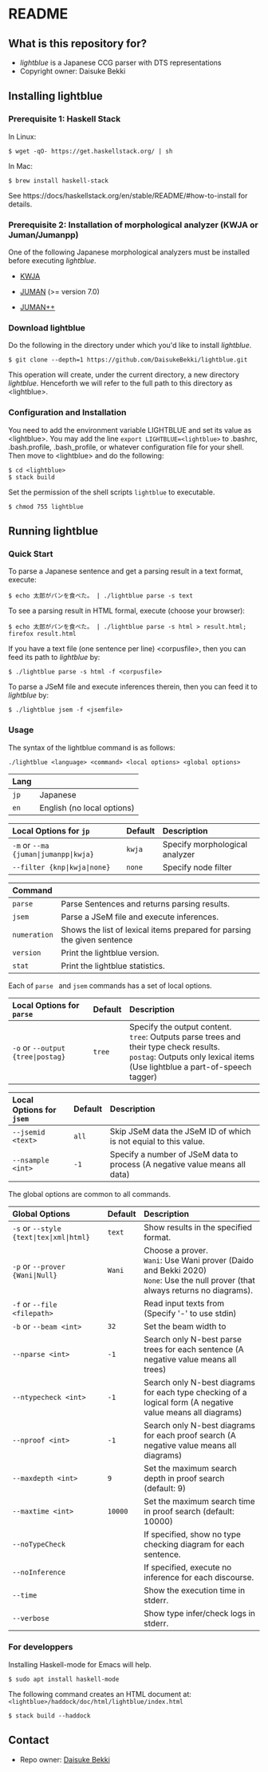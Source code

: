 # README
## What is this repository for?

* *lightblue* is a Japanese CCG parser with DTS representations
* Copyright owner: Daisuke Bekki

## Installing lightblue
### Prerequisite 1: Haskell Stack
In Linux:
```
$ wget -qO- https://get.haskellstack.org/ | sh
```
In Mac:
```
$ brew install haskell-stack
```
See https://docs/haskellstack.org/en/stable/README/#how-to-install for details.

### Prerequisite 2: Installation of morphological analyzer (KWJA or Juman/Jumanpp)
One of the following Japanese morphological analyzers must be installed before executing *lightblue*.

- [KWJA](https://github.com/ku-nlp/kwja)

- [JUMAN](http://nlp.ist.i.kyoto-u.ac.jp/EN/index.php?JUMAN) (>= version 7.0) 

- [JUMAN++](https://nlp.ist.i.kyoto-u.ac.jp/?JUMAN%2B%2B) 

### Download lightblue
Do the following in the directory under which you'd like to install *lightblue*.
```
$ git clone --depth=1 https://github.com/DaisukeBekki/lightblue.git
```
This operation will create, under the current directory, a new directory *lightblue*.  Henceforth we will refer to the full path to this directory as &lt;lightblue&gt;.

### Configuration and Installation
You need to add the environment variable LIGHTBLUE and set its value as &lt;lightblue&gt;.  You may add the line `export LIGHTBLUE=<lightblue>` to .bashrc, .bash.profile, .bash_profile, or whatever configuration file for your shell.  Then move to &lt;lightblue&gt; and do the following:
```
$ cd <lightblue>
$ stack build
```

Set the permission of the shell scripts `lightblue` to executable.
```
$ chmod 755 lightblue
```

## Running lightblue
### Quick Start

To parse a Japanese sentence and get a parsing result in a text format, execute:
```
$ echo 太郎がパンを食べた。 | ./lightblue parse -s text
```

To see a parsing result in HTML formal, execute (choose your browser):
```
$ echo 太郎がパンを食べた。 | ./lightblue parse -s html > result.html; firefox result.html
```

If you have a text file (one sentence per line) &lt;corpusfile&gt;, then you can feed its path to *lightblue* by:
```
$ ./lightblue parse -s html -f <corpusfile>
```

To parse a JSeM file and execute inferences therein, then you can feed it to *lightblue* by:
```
$ ./lightblue jsem -f <jsemfile>
```

### Usage
The syntax of the lightblue command is as follows:
```
./lightblue <language> <command> <local options> <global options>
```

|Lang    |                           |
|:-------|:--------------------------|
|```jp```|Japanese                   |
|```en```|English (no local options) |

|Local Options for ```jp```                   |Default   | Description                   |
|:--------------------------------------------|:---------|:------------------------------|
|```-m``` or ```--ma {juman\|jumanpp\|kwja}```|```kwja```|Specify morphological analyzer |
|```--filter {knp\|kwja\|none}```             |```none```|Specify node filter            |

|Command         |                                                                       |
|:---------------|:----------------------------------------------------------------------|
|```parse```     |Parse Sentences and returns parsing results.                           |
|```jsem```      |Parse a JSeM file and execute inferences.                              |
|```numeration```|Shows the list of lexical items prepared for parsing the given sentence|
|```version```   |Print the lightblue version.                                           |
|```stat```      |Print the lightblue statistics.                                        |

Each of ```parse ``` and ```jsem``` commands has a set of local options.

|Local Options for ```parse```                     |Default   |Description                                                    |  
|:-------------------------------------------------|:---------|:--------------------------------------------------------------|
|```-o``` or ```--output {tree\|postag}```         |```tree```|Specify the output content.<br>```tree```: Outputs parse trees and their type check results.<br> ```postag```: Outputs only lexical items (Use lightblue a part-of-speech tagger) |

|Local Options for ```jsem```                      |Default   |Description                           |  
|:-------------------------------------------------|:---------|:-------------------------------------|
|```--jsemid <text>```                             |```all``` |Skip JSeM data the JSeM ID of which is not equial to this value.           |
|```--nsample <int>```                             |```-1```  |Specify a number of JSeM data to process (A negative value means all data) |

The global options are common to all commands.

|Global Options                                    |Default   |Description                                                     |
|:------------------------------------------------|:---------|:---------------------------------------------------------------|
|```-s``` or ```--style {text\|tex\|xml\|html}``` |```text```|Show results in the specified format.                     |
|```-p``` or ```--prover {Wani\|Null}```          |```Wani```|Choose a prover.<br>```Wani```: Use Wani prover (Daido and Bekki 2020)<br>```None```: Use the null prover (that always returns no diagrams).|
|```-f``` or ```--file <filepath>```              |          |Read input texts from <filepath><br>(Specify '-' to use stdin) |
|```-b``` or ```--beam <int>```                   |```32```  |Set the beam width to <int>                                     |
|```--nparse <int>```                             |```-1```  |Search only N-best parse trees for each sentence (A negative value means all trees) |                      |
|```--ntypecheck <int>```                         |```-1```  |Search only N-best diagrams for each type checking of a logical form (A negative value means all diagrams) |
|```--nproof <int>```                             |```-1```  |Search only N-best diagrams for each proof search (A negative value means all diagrams) |
|```--maxdepth <int>```                           |```9```   |Set the maximum search depth in proof search (default: 9) |
|```--maxtime <int>```                            |```10000``` |Set the maximum search time in proof search (default: 10000) |
|```--noTypeCheck```                              |          |If specified, show no type checking diagram for each sentence.|
|```--noInference```                              |          |If specified, execute no inference for each discourse.|
|```--time```                                     |          |Show the execution time in stderr.|
|```--verbose```                                  |          |Show type infer/check logs in stderr.|

### For developpers ###
Installing Haskell-mode for Emacs will help.
```
$ sudo apt install haskell-mode
```

The following command creates an HTML document at: `<lightblue>/haddock/doc/html/lightblue/index.html`

```
$ stack build --haddock
```

## Contact ##

* Repo owner: [Daisuke Bekki](https://daisukebekki.github.io/)
